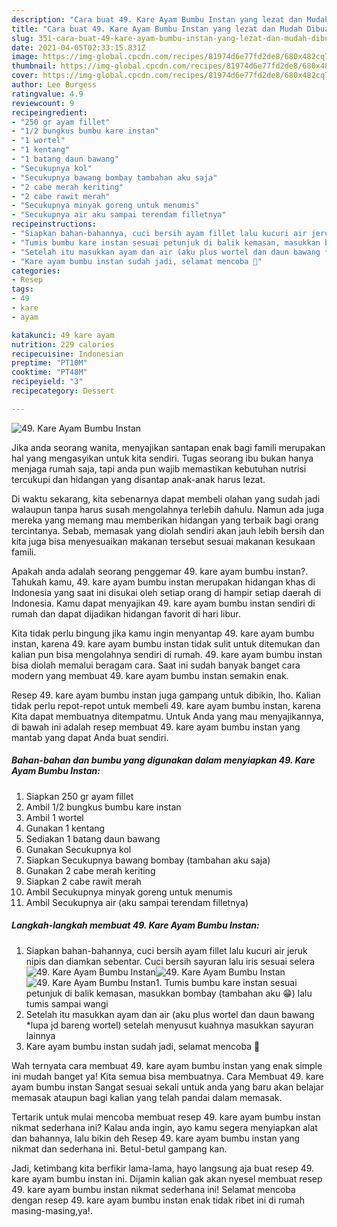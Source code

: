 ```yaml
---
description: "Cara buat 49. Kare Ayam Bumbu Instan yang lezat dan Mudah Dibuat"
title: "Cara buat 49. Kare Ayam Bumbu Instan yang lezat dan Mudah Dibuat"
slug: 351-cara-buat-49-kare-ayam-bumbu-instan-yang-lezat-dan-mudah-dibuat
date: 2021-04-05T02:33:15.831Z
image: https://img-global.cpcdn.com/recipes/81974d6e77fd2de8/680x482cq70/49-kare-ayam-bumbu-instan-foto-resep-utama.jpg
thumbnail: https://img-global.cpcdn.com/recipes/81974d6e77fd2de8/680x482cq70/49-kare-ayam-bumbu-instan-foto-resep-utama.jpg
cover: https://img-global.cpcdn.com/recipes/81974d6e77fd2de8/680x482cq70/49-kare-ayam-bumbu-instan-foto-resep-utama.jpg
author: Lee Burgess
ratingvalue: 4.9
reviewcount: 9
recipeingredient:
- "250 gr ayam fillet"
- "1/2 bungkus bumbu kare instan"
- "1 wortel"
- "1 kentang"
- "1 batang daun bawang"
- "Secukupnya kol"
- "Secukupnya bawang bombay tambahan aku saja"
- "2 cabe merah keriting"
- "2 cabe rawit merah"
- "Secukupnya minyak goreng untuk menumis"
- "Secukupnya air aku sampai terendam filletnya"
recipeinstructions:
- "Siapkan bahan-bahannya, cuci bersih ayam fillet lalu kucuri air jeruk nipis dan diamkan sebentar. Cuci bersih sayuran lalu iris sesuai selera"
- "Tumis bumbu kare instan sesuai petunjuk di balik kemasan, masukkan bombay (tambahan aku 😁) lalu tumis sampai wangi"
- "Setelah itu masukkan ayam dan air (aku plus wortel dan daun bawang *lupa jd bareng wortel) setelah menyusut kuahnya masukkan sayuran lainnya"
- "Kare ayam bumbu instan sudah jadi, selamat mencoba 🥳"
categories:
- Resep
tags:
- 49
- kare
- ayam

katakunci: 49 kare ayam 
nutrition: 229 calories
recipecuisine: Indonesian
preptime: "PT10M"
cooktime: "PT48M"
recipeyield: "3"
recipecategory: Dessert

---
```



![49. Kare Ayam Bumbu Instan](https://img-global.cpcdn.com/recipes/81974d6e77fd2de8/680x482cq70/49-kare-ayam-bumbu-instan-foto-resep-utama.jpg)

Jika anda seorang wanita, menyajikan santapan enak bagi famili merupakan hal yang mengasyikan untuk kita sendiri. Tugas seorang ibu bukan hanya menjaga rumah saja, tapi anda pun wajib memastikan kebutuhan nutrisi tercukupi dan hidangan yang disantap anak-anak harus lezat.

Di waktu  sekarang, kita sebenarnya dapat membeli olahan yang sudah jadi walaupun tanpa harus susah mengolahnya terlebih dahulu. Namun ada juga mereka yang memang mau memberikan hidangan yang terbaik bagi orang tercintanya. Sebab, memasak yang diolah sendiri akan jauh lebih bersih dan kita juga bisa menyesuaikan makanan tersebut sesuai makanan kesukaan famili. 



Apakah anda adalah seorang penggemar 49. kare ayam bumbu instan?. Tahukah kamu, 49. kare ayam bumbu instan merupakan hidangan khas di Indonesia yang saat ini disukai oleh setiap orang di hampir setiap daerah di Indonesia. Kamu dapat menyajikan 49. kare ayam bumbu instan sendiri di rumah dan dapat dijadikan hidangan favorit di hari libur.

Kita tidak perlu bingung jika kamu ingin menyantap 49. kare ayam bumbu instan, karena 49. kare ayam bumbu instan tidak sulit untuk ditemukan dan kalian pun bisa mengolahnya sendiri di rumah. 49. kare ayam bumbu instan bisa diolah memalui beragam cara. Saat ini sudah banyak banget cara modern yang membuat 49. kare ayam bumbu instan semakin enak.

Resep 49. kare ayam bumbu instan juga gampang untuk dibikin, lho. Kalian tidak perlu repot-repot untuk membeli 49. kare ayam bumbu instan, karena Kita dapat membuatnya ditempatmu. Untuk Anda yang mau menyajikannya, di bawah ini adalah resep membuat 49. kare ayam bumbu instan yang mantab yang dapat Anda buat sendiri.

<!--inarticleads1-->

##### Bahan-bahan dan bumbu yang digunakan dalam menyiapkan 49. Kare Ayam Bumbu Instan:

1. Siapkan 250 gr ayam fillet
1. Ambil 1/2 bungkus bumbu kare instan
1. Ambil 1 wortel
1. Gunakan 1 kentang
1. Sediakan 1 batang daun bawang
1. Gunakan Secukupnya kol
1. Siapkan Secukupnya bawang bombay (tambahan aku saja)
1. Gunakan 2 cabe merah keriting
1. Siapkan 2 cabe rawit merah
1. Ambil Secukupnya minyak goreng untuk menumis
1. Ambil Secukupnya air (aku sampai terendam filletnya)




<!--inarticleads2-->

##### Langkah-langkah membuat 49. Kare Ayam Bumbu Instan:

1. Siapkan bahan-bahannya, cuci bersih ayam fillet lalu kucuri air jeruk nipis dan diamkan sebentar. Cuci bersih sayuran lalu iris sesuai selera
<img src="https://img-global.cpcdn.com/steps/a0ab639134ef1933/160x128cq70/49-kare-ayam-bumbu-instan-langkah-memasak-1-foto.jpg" alt="49. Kare Ayam Bumbu Instan"><img src="https://img-global.cpcdn.com/steps/cf0d60a766f5051a/160x128cq70/49-kare-ayam-bumbu-instan-langkah-memasak-1-foto.jpg" alt="49. Kare Ayam Bumbu Instan"><img src="https://img-global.cpcdn.com/steps/8b07b749d0e852d7/160x128cq70/49-kare-ayam-bumbu-instan-langkah-memasak-1-foto.jpg" alt="49. Kare Ayam Bumbu Instan">1. Tumis bumbu kare instan sesuai petunjuk di balik kemasan, masukkan bombay (tambahan aku 😁) lalu tumis sampai wangi
1. Setelah itu masukkan ayam dan air (aku plus wortel dan daun bawang *lupa jd bareng wortel) setelah menyusut kuahnya masukkan sayuran lainnya
1. Kare ayam bumbu instan sudah jadi, selamat mencoba 🥳




Wah ternyata cara membuat 49. kare ayam bumbu instan yang enak simple ini mudah banget ya! Kita semua bisa membuatnya. Cara Membuat 49. kare ayam bumbu instan Sangat sesuai sekali untuk anda yang baru akan belajar memasak ataupun bagi kalian yang telah pandai dalam memasak.

Tertarik untuk mulai mencoba membuat resep 49. kare ayam bumbu instan nikmat sederhana ini? Kalau anda ingin, ayo kamu segera menyiapkan alat dan bahannya, lalu bikin deh Resep 49. kare ayam bumbu instan yang nikmat dan sederhana ini. Betul-betul gampang kan. 

Jadi, ketimbang kita berfikir lama-lama, hayo langsung aja buat resep 49. kare ayam bumbu instan ini. Dijamin kalian gak akan nyesel membuat resep 49. kare ayam bumbu instan nikmat sederhana ini! Selamat mencoba dengan resep 49. kare ayam bumbu instan enak tidak ribet ini di rumah masing-masing,ya!.


